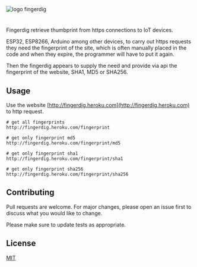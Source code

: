 ![logo fingerdig](https://imgur.com/3lv49CT.png)
# 

Fingerdig retrieve thumbprint from https connections to IoT devices. 

ESP32, ESP8266, Arduino among other devices, to carry out https requests they need the fingerprint of the site, which is often manually placed in the code and when they expire, the programmer will have to put it again.

Then the fingerdig appears to supply the need and provide via api the fingerprint of the website, SHA1, MD5 or SHA256.

## Usage

Use the website [http://fingerdig.heroku.com](http://fingerdig.heroku.com) to http request.



```code
# get all fingerprints
http://fingerdig.heroku.com/fingerprint
```

```code
# get only fingerprint md5
http://fingerdig.heroku.com/fingerprint/md5
```

```code
# get only fingerprint sha1
http://fingerdig.heroku.com/fingerprint/sha1
```

```code
# get only fingerprint sha256
http://fingerdig.heroku.com/fingerprint/sha256
```

## Contributing
Pull requests are welcome. For major changes, please open an issue first to discuss what you would like to change.

Please make sure to update tests as appropriate.

## License
[MIT](https://choosealicense.com/licenses/mit/)